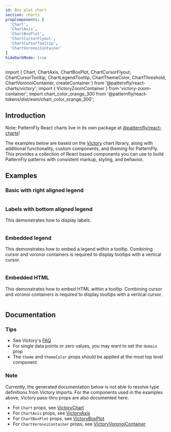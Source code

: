 ```yaml
---
id: Box plot chart
section: charts
propComponents: [
  'Chart',
  'ChartAxis',
  'ChartBoxPlot',
  'ChartCursorFlyout',
  'ChartCursorTooltip',
  'ChartVoronoiContainer'
]
hideDarkMode: true
---
```


import { Chart, ChartAxis, ChartBoxPlot, ChartCursorFlyout, ChartCursorTooltip, ChartLegendTooltip, ChartThemeColor, ChartThreshold, ChartVoronoiContainer, createContainer } from '@patternfly/react-charts/victory';
import { VictoryZoomContainer } from 'victory-zoom-container';
import chart_color_orange_300 from '@patternfly/react-tokens/dist/esm/chart_color_orange_300';

## Introduction
Note: PatternFly React charts live in its own package at [@patternfly/react-charts](https://www.npmjs.com/package/@patternfly/react-charts)!

The examples below are based on the [Victory](https://formidable.com/open-source/victory/docs/victory-chart/) chart library, along with additional functionality, custom components, and theming for PatternFly. This provides a collection of React based components you can use to build PatternFly patterns with consistent markup, styling, and behavior.


## Examples
### Basic with right aligned legend
```ts file = "ChartBoxPlotBasic.tsx"

```

### Labels with bottom aligned legend

This demonstrates how to display labels.

```ts file= "ChartBoxPlotLabels.tsx"

```

### Embedded legend

This demonstrates how to embed a legend within a tooltip. Combining cursor and voronoi containers is required to display tooltips with a vertical cursor.

```ts file = "ChartBoxPlotLegend.tsx"

```

### Embedded HTML

This demonstrates how to embed HTML within a tooltip. Combining cursor and voronoi containers is required to display tooltips with a vertical cursor.

```ts file = "ChartBoxPlotHtml.tsx"

```

## Documentation
### Tips
- See Victory's [FAQ](https://formidable.com/open-source/victory/docs/faq)
- For single data points or zero values, you may want to set the `domain` prop
- The `theme` and `themeColor` props should be applied at the most top level component

### Note
Currently, the generated documentation below is not able to resolve type definitions from Victory imports. For the 
components used in the examples above, Victory pass-thru props are also documented here:

- For `Chart` props, see [VictoryChart](https://formidable.com/open-source/victory/docs/victory-chart)
- For `ChartAxis` props, see [VictoryAxis](https://formidable.com/open-source/victory/docs/victory-axis)
- For `ChartBoxPlot` props, see [VictoryBoxPlot](https://formidable.com/open-source/victory/docs/victory-box-plot)
- For `ChartVoronoiContainer` props, see [VictoryVoronoiContainer](https://formidable.com/open-source/victory/docs/victory-voronoi-container)
